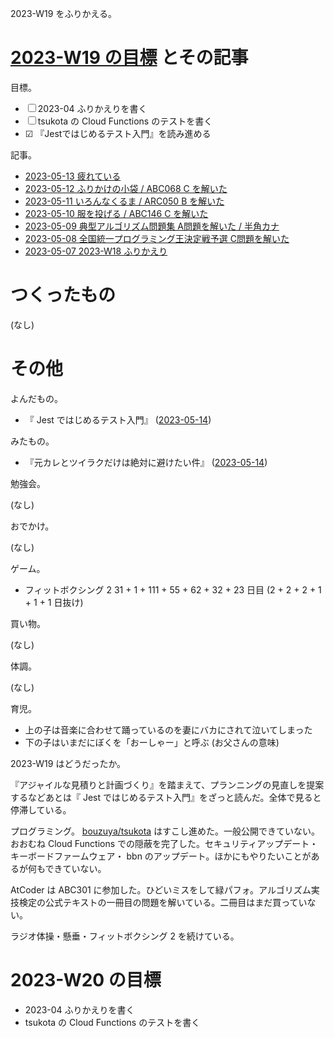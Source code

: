 2023-W19 をふりかえる。

# [2023-W19 の目標][2023-05-07] とその記事

目標。

- ☐ 2023-04 ふりかえりを書く
- ☐ tsukota の Cloud Functions のテストを書く
- ☑ 『Jestではじめるテスト入門』を読み進める

記事。

- [2023-05-13 疲れている][2023-05-13]
- [2023-05-12 ふりかけの小袋 / ABC068 C を解いた][2023-05-12]
- [2023-05-11 いろんなくるま / ARC050 B を解いた][2023-05-11]
- [2023-05-10 服を投げる / ABC146 C を解いた][2023-05-10]
- [2023-05-09 典型アルゴリズム問題集 A問題を解いた / 半角カナ][2023-05-09]
- [2023-05-08 全国統一プログラミング王決定戦予選 C問題を解いた][2023-05-08]
- [2023-05-07 2023-W18 ふりかえり][2023-05-07]

# つくったもの

(なし)

# その他

よんだもの。

- 『 Jest ではじめるテスト入門』 ([2023-05-14])

みたもの。

- 『元カレとツイラクだけは絶対に避けたい件』 ([2023-05-14])

勉強会。

(なし)

おでかけ。

(なし)

ゲーム。

- フィットボクシング 2 31 + 1 + 111 + 55 + 62 + 32 + 23 日目 (2 + 2 + 2 + 1 + 1  + 1 日抜け)

買い物。

(なし)

体調。

(なし)

育児。

- 上の子は音楽に合わせて踊っているのを妻にバカにされて泣いてしまった
- 下の子はいまだにぼくを「おーしゃー」と呼ぶ (お父さんの意味)

2023-W19 はどうだったか。

『アジャイルな見積りと計画づくり』を踏まえて、プランニングの見直しを提案するなどあとは『 Jest ではじめるテスト入門』をざっと読んだ。全体で見ると停滞している。

プログラミング。 [bouzuya/tsukota] はすこし進めた。一般公開できていない。おおむね Cloud Functions での隠蔽を完了した。セキュリティアップデート・キーボードファームウェア・ bbn のアップデート。ほかにもやりたいことがあるが何もできていない。

AtCoder は ABC301 に参加した。ひどいミスをして緑パフォ。アルゴリズム実技検定の公式テキストの一冊目の問題を解いている。二冊目はまだ買っていない。

ラジオ体操・懸垂・フィットボクシング 2 を続けている。

# 2023-W20 の目標

- 2023-04 ふりかえりを書く
- tsukota の Cloud Functions のテストを書く

[2023-05-07]: https://blog.bouzuya.net/2023/05/07/
[2023-05-08]: https://blog.bouzuya.net/2023/05/08/
[2023-05-09]: https://blog.bouzuya.net/2023/05/09/
[2023-05-10]: https://blog.bouzuya.net/2023/05/10/
[2023-05-11]: https://blog.bouzuya.net/2023/05/11/
[2023-05-12]: https://blog.bouzuya.net/2023/05/12/
[2023-05-13]: https://blog.bouzuya.net/2023/05/13/
[2023-05-14]: https://blog.bouzuya.net/2023/05/14/
[bouzuya/tsukota]: https://github.com/bouzuya/tsukota
